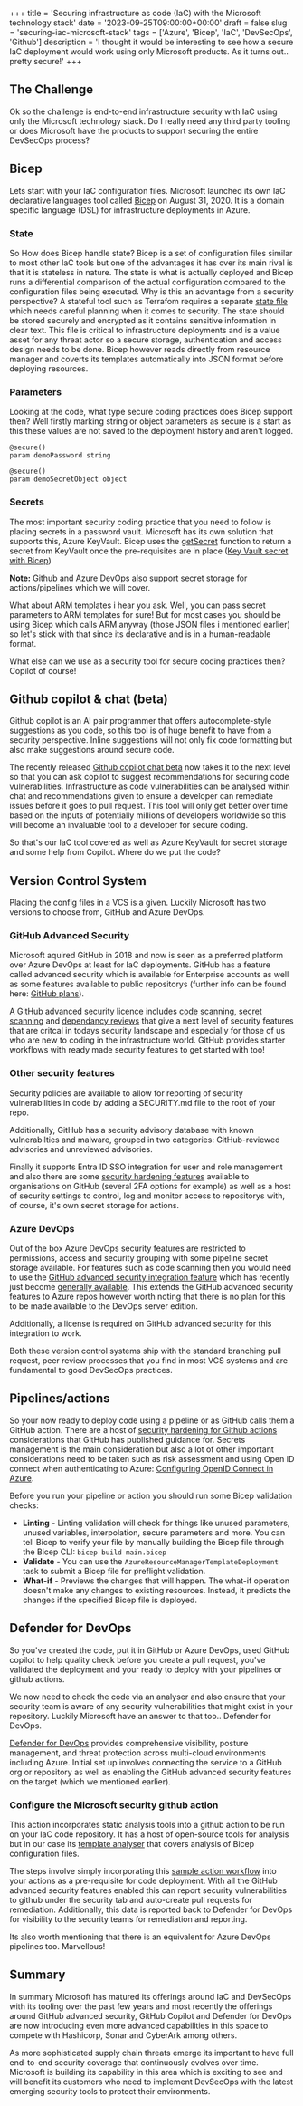 +++
title = 'Securing infrastructure as code (IaC) with the Microsoft technology stack'
date = '2023-09-25T09:00:00+00:00'
draft = false
slug = 'securing-iac-microsoft-stack'
tags = ['Azure', 'Bicep', 'IaC', 'DevSecOps', 'Github']
description = 'I thought it would be interesting to see how a secure IaC deployment would work using only Microsoft products. As it turns out.. pretty secure!'
+++

## The Challenge

Ok so the challenge is end-to-end infrastructure security with IaC using only the Microsoft technology stack. Do I really need any third party tooling or does Microsoft have the products to support securing the entire DevSecOps process?

## Bicep

Lets start with your IaC configuration files. Microsoft launched its own IaC declarative languages tool called [Bicep](https://learn.microsoft.com/en-us/azure/azure-resource-manager/bicep/overview?tabs=bicep) on August 31, 2020. It is a domain specific language (DSL) for infrastructure deployments in Azure.

### State

So How does Bicep handle state? Bicep is a set of configuration files similar to most other IaC tools but one of the advantages it has over its main rival is that it is stateless in nature. The state is what is actually deployed and Bicep runs a differential comparison of the actual configuration compared to the configuration files being executed. Why is this an advantage from a security perspective? A stateful tool such as Terrafom requires a separate [state file](https://developer.hashicorp.com/terraform/language/state) which needs careful planning when it comes to security. The state should be stored securely and encrypted as it contains sensitive information in clear text. This file is critical to infrastructure deployments and is a value asset for any threat actor so a secure storage, authentication and access design needs to be done. Bicep however reads directly from resource manager and coverts its templates automatically into JSON format before deploying resources.

### Parameters

Looking at the code, what type secure coding practices does Bicep support then? Well firstly marking string or object parameters as secure is a start as this these values are not saved to the deployment history and aren't logged.

```bicep
@secure()
param demoPassword string

@secure()
param demoSecretObject object
```

### Secrets

The most important security coding practice that you need to follow is placing secrets in a password vault. Microsoft has its own solution that supports this, Azure KeyVault. Bicep uses the [getSecret](https://learn.microsoft.com/en-us/azure/azure-resource-manager/bicep/bicep-functions-resource#getsecret) function to return a secret from KeyVault once the pre-requisites are in place ([Key Vault secret with Bicep](https://learn.microsoft.com/en-us/azure/azure-resource-manager/bicep/key-vault-parameter?tabs=azure-cli))

**Note:** Github and Azure DevOps also support secret storage for actions/pipelines which we will cover.

What about ARM templates i hear you ask. Well, you can pass secret parameters to ARM templates for sure! But for most cases you should be using Bicep which calls ARM anyway (those JSON files i mentioned earlier) so let's stick with that since its declarative and is in a human-readable format.

What else can we use as a security tool for secure coding practices then? Copilot of course!

## Github copilot & chat (beta)

Github copilot is an AI pair programmer that offers autocomplete-style suggestions as you code, so this tool is of huge benefit to have from a security perspective. Inline suggestions will not only fix code formatting but also make suggestions around secure code.

The recently released [Github copilot chat beta](https://docs.github.com/en/copilot/getting-started-with-github-copilot) now takes it to the next level so that you can ask copilot to suggest recommendations for securing code vulnerabilities. Infrastructure as code vulnerabilities can be analysed within chat and recommendations given to ensure a developer can remediate issues before it goes to pull request. This tool will only get better over time based on the inputs of potentially millions of developers worldwide so this will become an invaluable tool to a developer for secure coding.

So that's our IaC tool covered as well as Azure KeyVault for secret storage and some help from Copilot. Where do we put the code?

## Version Control System

Placing the config files in a VCS is a given. Luckily Microsoft has two versions to choose from, GitHub and Azure DevOps.

### GitHub Advanced Security

Microsoft aquired GitHub in 2018 and now is seen as a preferred platform over Azure DevOps at least for IaC deployments. GitHub has a feature called advanced security which is available for Enterprise accounts as well as some features available to public repositorys (further info can be found here: [GitHub plans](https://docs.github.com/en/get-started/learning-about-github/githubs-plans)).

A GitHub advanced security licence includes [code scanning](https://docs.github.com/en/code-security/code-scanning/introduction-to-code-scanning/about-code-scanning), [secret scanning](https://docs.github.com/en/code-security/secret-scanning/about-secret-scanning) and [dependancy reviews](https://docs.github.com/en/code-security/supply-chain-security/understanding-your-software-supply-chain/about-dependency-review) that give a next level of security features that are critcal in todays security landscape and especially for those of us who are new to coding in the infrastructure world. GitHub provides starter workflows with ready made security features to get started with too!

### Other security features

Security policies are available to allow for reporting of security vulnerabilities in code by adding a SECURITY.md file to the root of your repo.

Additionally, GitHub has a security advisory database with known vulnerabilties and malware, grouped in two categories: GitHub-reviewed advisories and unreviewed advisories.

Finally it supports Entra ID SSO integration for user and role management and also there are some [security hardening features](https://docs.github.com/en/organizations/keeping-your-organization-secure) available to organisations on GitHub (several 2FA options for example) as well as a host of security settings to control, log and monitor access to repositorys with, of course, it's own secret storage for actions.

### Azure DevOps

Out of the box Azure DevOps security features are restricted to permissions, access and security grouping with some pipeline secret storage available. For features such as code scanning then you would need to use the [GitHub advanced security integration feature](https://learn.microsoft.com/en-us/azure/devops/repos/security/configure-github-advanced-security-features?view=azure-devops&tabs=yaml) which has recently just become [generally available](https://devblogs.microsoft.com/devops/now-generally-available-github-advanced-security-for-azure-devops-is-ready-for-you-to-use/). This extends the GitHub advanced security features to Azure repos however worth noting that there is no plan for this to be made available to the DevOps server edition.

Additionally, a license is required on GitHub advanced security for this integration to work.

Both these version control systems ship with the standard branching pull request, peer review processes that you find in most VCS systems and are fundamental to good DevSecOps practices.

## Pipelines/actions

So your now ready to deploy code using a pipeline or as GitHub calls them a GitHub action. There are a host of [security hardening for Github actions](https://docs.github.com/en/actions/security-guides/security-hardening-for-github-actions) considerations that GitHub has published guidance for. Secrets management is the main consideration but also a lot of other important considerations need to be taken such as risk assessment and using Open ID connect when authenticating to Azure: [Configuring OpenID Connect in Azure](https://docs.github.com/en/actions/deployment/security-hardening-your-deployments/configuring-openid-connect-in-azure).

Before you run your pipeline or action you should run some Bicep validation checks:

- **Linting** - Linting validation will check for things like unused parameters, unused variables, interpolation, secure parameters and more. You can tell Bicep to verify your file by manually building the Bicep file through the Bicep CLI: `bicep build main.bicep`
- **Validate** - You can use the `AzureResourceManagerTemplateDeployment` task to submit a Bicep file for preflight validation.
- **What-if** - Previews the changes that will happen. The what-if operation doesn't make any changes to existing resources. Instead, it predicts the changes if the specified Bicep file is deployed.

## Defender for DevOps

So you've created the code, put it in GitHub or Azure DevOps, used GitHub copilot to help quality check before you create a pull request, you've validated the deployment and your ready to deploy with your pipelines or github actions.

We now need to check the code via an analyser and also ensure that your security team is aware of any security vulnerabilities that might exist in your repository. Luckily Microsoft have an answer to that too.. Defender for DevOps.

[Defender for DevOps](https://learn.microsoft.com/en-us/azure/defender-for-cloud/defender-for-devops-introduction) provides comprehensive visibility, posture management, and threat protection across multi-cloud environments including Azure. Initial set up involves connecting the service to a GitHub org or repository as well as enabling the GitHub advanced security features on the target (which we mentioned earlier).

### Configure the Microsoft security github action

This action incorporates static analysis tools into a github action to be run on your IaC code repository. It has a host of open-source tools for analysis but in our case its [template analyser](https://github.com/Azure/template-analyzer) that covers analysis of Bicep configuration files.

The steps involve simply incorporating this [sample action workflow](https://github.com/microsoft/security-devops-action/blob/main/.github/workflows/sample-workflow.yml) into your actions as a pre-requisite for code deployment. With all the GitHub advanced security features enabled this can report security vulnerabilities to github under the security tab and auto-create pull requests for remediation. Additionally, this data is reported back to Defender for DevOps for visibility to the security teams for remediation and reporting.

Its also worth mentioning that there is an equivalent for Azure DevOps pipelines too. Marvellous!

## Summary

In summary Microsoft has matured its offerings around IaC and DevSecOps with its tooling over the past few years and most recently the offerings around GitHub advanced security, GitHub Copilot and Defender for DevOps are now introducing even more advanced capabilities in this space to compete with Hashicorp, Sonar and CyberArk among others.

As more sophisticated supply chain threats emerge its important to have full end-to-end security coverage that continuously evolves over time. Microsoft is building its capability in this area which is exciting to see and will benefit its customers who need to implement DevSecOps with the latest emerging security tools to protect their environments.
